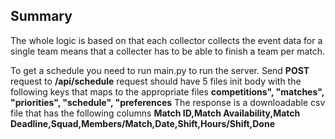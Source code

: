 ## Summary

The whole logic is based on that each collector collects the event data for a single team means that a collecter has to be able to finish a team per match.

To get a schedule you need to run main.py to run the server. Send **POST** request to **/api/schedule**
request should have 5 files init body with the following keys that maps to the appropriate files **competitions", "matches", "priorities", "schedule", "preferences**
The response is a downloadable csv file that has the following columns **Match ID,Match Availability,Match Deadline,Squad,Members/Match,Date,Shift,Hours/Shift,Done**